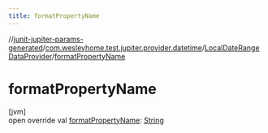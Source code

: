 ```yaml
---
title: formatPropertyName
---
```

//[junit-jupiter-params-generated](../../../index.html)/[com.wesleyhome.test.jupiter.provider.datetime](../index.html)/[LocalDateRangeDataProvider](index.html)/[formatPropertyName](format-property-name.html)



# formatPropertyName



[jvm]\
open override val [formatPropertyName](format-property-name.html): [String](https://kotlinlang.org/api/latest/jvm/stdlib/kotlin/-string/index.html)




